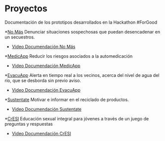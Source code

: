# Proyectos
Documentación de los prototipos desarrollados en la Hackathon #ForGood


*[No Más](https://github.com/Devs4good/nomas)
Denunciar situaciones sospechosas que puedan desencadenar en un secuestros.
 - [Video Documendación No Más](https://youtu.be/S71KHN0Lq28)

*[MedicApp](https://github.com/Devs4good/medicapp)
Reducir los riesgos asociados a la automedicación
 - [Video Documendación MedicApp](https://youtu.be/pd0MyvBSJ0E)

*[EvacuApp](https://github.com/Devs4good/evacuapp)
Alerta en tiempo real a los vecinos, acerca del nivel de agua del río, que se desborda sin previo aviso.
 - [Video Documendación EvacuApp](https://youtu.be/_4jq6WLvat4)

*[Sustentate](https://github.com/Devs4good/sustentate)
 Motivar e informar en el reciclado de productos.
 - [Video Documendación Sustentate](https://youtu.be/C2VJ7Fz0o6A)

*[CrESI](https://github.com/Devs4good/cresi)
Educación sexual integral para jóvenes a través de un juego de preguntas y respuestas
 - [Video Documendación CrESI](https://youtu.be/Z8v3gIoG6ww)



